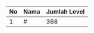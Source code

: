| No | Nama            | Jumlah Level |
|----|-----------------|--------------|
| 1  | #    |    368        |
